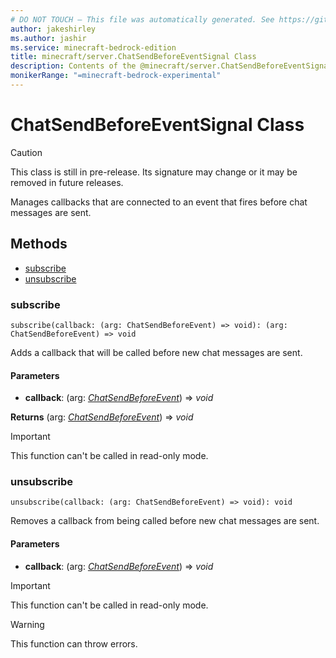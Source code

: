 ```yaml
---
# DO NOT TOUCH — This file was automatically generated. See https://github.com/mojang/minecraftapidocsgenerator to modify descriptions, examples, etc.
author: jakeshirley
ms.author: jashir
ms.service: minecraft-bedrock-edition
title: minecraft/server.ChatSendBeforeEventSignal Class
description: Contents of the @minecraft/server.ChatSendBeforeEventSignal class.
monikerRange: "=minecraft-bedrock-experimental"
---
```

# ChatSendBeforeEventSignal Class

> [!CAUTION]
> This class is still in pre-release.  Its signature may change or it may be removed in future releases.

Manages callbacks that are connected to an event that fires before chat messages are sent.

## Methods
- [subscribe](#subscribe)
- [unsubscribe](#unsubscribe)

### **subscribe**
`
subscribe(callback: (arg: ChatSendBeforeEvent) => void): (arg: ChatSendBeforeEvent) => void
`

Adds a callback that will be called before new chat messages are sent.

#### **Parameters**
- **callback**: (arg: [*ChatSendBeforeEvent*](ChatSendBeforeEvent.md)) => *void*

**Returns** (arg: [*ChatSendBeforeEvent*](ChatSendBeforeEvent.md)) => *void*

> [!IMPORTANT]
> This function can't be called in read-only mode.

### **unsubscribe**
`
unsubscribe(callback: (arg: ChatSendBeforeEvent) => void): void
`

Removes a callback from being called before new chat messages are sent.

#### **Parameters**
- **callback**: (arg: [*ChatSendBeforeEvent*](ChatSendBeforeEvent.md)) => *void*

> [!IMPORTANT]
> This function can't be called in read-only mode.

> [!WARNING]
> This function can throw errors.
